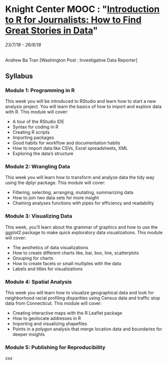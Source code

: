 # Knight Center MOOC : "[Introduction to R for Journalists: How to Find Great Stories in Data](https://journalismcourses.org/RC0818.html)"
###### 23/7/18 - 26/8/18

Andrew Ba Tran [Washington Post : Investigative Data Reporter]

## Syllabus
### Module 1: Programming in R
This week you will be introduced to RStudio and learn how to start a new analysis project. You will learn the basics of how to import and explore data with R. This module will cover:

* A tour of the RStudio IDE
* Syntax for coding in R
* Creating R scripts
* Importing packages
* Good habits for workflow and documentation habits
* How to import data like CSVs, Excel spreadsheets, XML
* Exploring the data’s structure


### Module 2: Wrangling Data
This week you will learn how to transform and analyze data the tidy way using the dplyr package. This module will cover:

* Filtering, selecting, arranging, mutating, summarizing data
* How to join two data sets for more insight
* Chaining analyses functions with pipes for efficiency and readability


### Module 3: Visualizing Data
This week, you’ll learn about the grammar of graphics and how to use the ggplot2 package to make quick exploratory data visualizations. This module will cover:

* The aesthetics of data visualizations
* How to create different charts like, bar, box, line, scatterplots
* Grouping for charts
* How to create facets or small multiples with the data
* Labels and titles for visualizations


### Module 4: Spatial Analysis
This week you will learn how to visualize geographical data and look for neighborhood racial profiling disparities using Census data and traffic stop data from Connecticut. This module will cover:

* Creating interactive maps with the R Leaflet package
* How to geolocate addresses in R
* Importing and visualizing shapefiles
* Points in a polygon analysis that merge location data and boundaries for deeper insights


### Module 5: Publishing for Reproducibility
xxx

